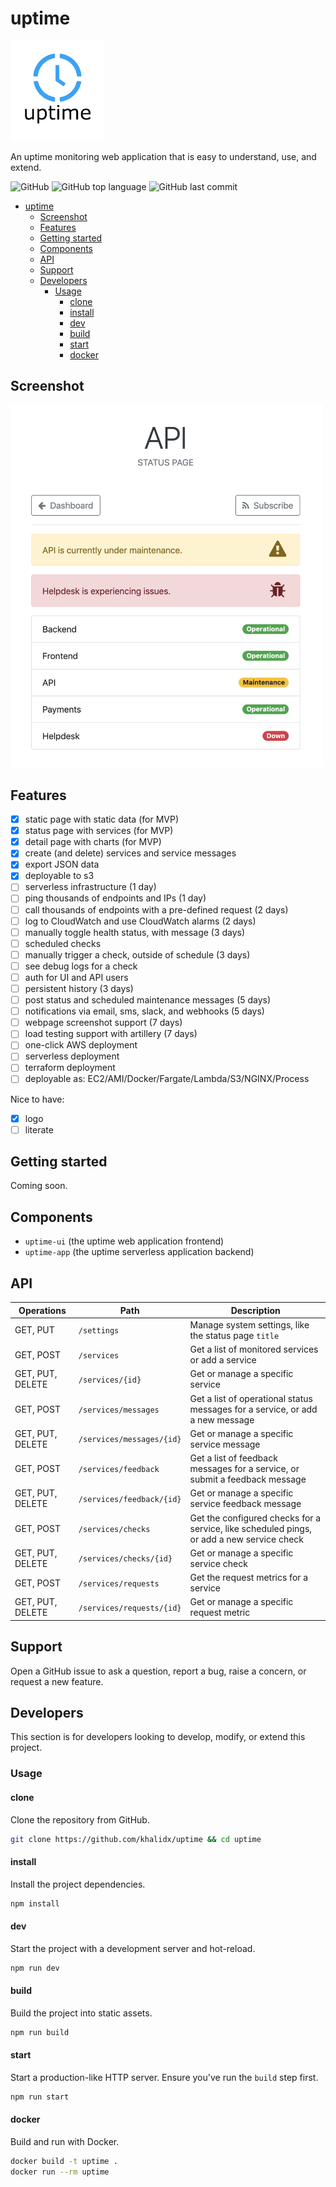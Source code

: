 # uptime

<img src="./logo.png" width="150px">

An uptime monitoring web application that is easy to understand, use, and extend.

![GitHub](https://img.shields.io/github/license/khalidx/uptime.svg?style=flat-square)
![GitHub top language](https://img.shields.io/github/languages/top/khalidx/uptime.svg?style=flat-square)
![GitHub last commit](https://img.shields.io/github/last-commit/khalidx/uptime.svg?style=flat-square)

- [uptime](#uptime)
  - [Screenshot](#screenshot)
  - [Features](#features)
  - [Getting started](#getting-started)
  - [Components](#components)
  - [API](#api)
  - [Support](#support)
  - [Developers](#developers)
    - [Usage](#usage)
      - [clone](#clone)
      - [install](#install)
      - [dev](#dev)
      - [build](#build)
      - [start](#start)
      - [docker](#docker)

## Screenshot

<img src="./screenshot.png" width="500px">

## Features

- [x] static page with static data (for MVP)
- [x] status page with services (for MVP)
- [x] detail page with charts (for MVP)
- [x] create (and delete) services and service messages
- [x] export JSON data
- [x] deployable to s3
- [ ] serverless infrastructure (1 day)
- [ ] ping thousands of endpoints and IPs (1 day)
- [ ] call thousands of endpoints with a pre-defined request (2 days)
- [ ] log to CloudWatch and use CloudWatch alarms (2 days)
- [ ] manually toggle health status, with message (3 days)
- [ ] scheduled checks
- [ ] manually trigger a check, outside of schedule (3 days)
- [ ] see debug logs for a check
- [ ] auth for UI and API users
- [ ] persistent history (3 days)
- [ ] post status and scheduled maintenance messages (5 days)
- [ ] notifications via email, sms, slack, and webhooks (5 days)
- [ ] webpage screenshot support (7 days)
- [ ] load testing support with artillery (7 days)
- [ ] one-click AWS deployment
- [ ] serverless deployment
- [ ] terraform deployment
- [ ] deployable as: EC2/AMI/Docker/Fargate/Lambda/S3/NGINX/Process

Nice to have:

- [x] logo
- [ ] literate

## Getting started

Coming soon.

## Components

- `uptime-ui` (the uptime web application frontend)
- `uptime-app` (the uptime serverless application backend)

## API

| Operations | Path | Description |
|--- |--- |--- |
| GET, PUT | `/settings` | Manage system settings, like the status page `title` |
| GET, POST | `/services` | Get a list of monitored services or add a service |
| GET, PUT, DELETE | `/services/{id}` | Get or manage a specific service |
| GET, POST | `/services/messages` | Get a list of operational status messages for a service, or add a new message |
| GET, PUT, DELETE | `/services/messages/{id}` | Get or manage a specific service message |
| GET, POST | `/services/feedback` | Get a list of feedback messages for a service, or submit a feedback message |
| GET, PUT, DELETE | `/services/feedback/{id}` | Get or manage a specific service feedback message |
| GET, POST | `/services/checks` | Get the configured checks for a service, like scheduled pings, or add a new service check |
| GET, PUT, DELETE | `/services/checks/{id}` | Get or manage a specific service check |
| GET, POST | `/services/requests` | Get the request metrics for a service |
| GET, PUT, DELETE | `/services/requests/{id}` | Get or manage a specific request metric |

## Support

Open a GitHub issue to ask a question, report a bug, raise a concern, or request a new feature.

## Developers

This section is for developers looking to develop, modify, or extend this project.

### Usage

#### clone

Clone the repository from GitHub.

```sh
git clone https://github.com/khalidx/uptime && cd uptime
```

#### install

Install the project dependencies.

```sh
npm install
```

#### dev

Start the project with a development server and hot-reload.

```sh
npm run dev
```

#### build

Build the project into static assets.

```sh
npm run build
```

#### start

Start a production-like HTTP server. Ensure you've run the `build` step first.

```sh
npm run start
```

#### docker

Build and run with Docker.

```sh
docker build -t uptime .
docker run --rm uptime
```
